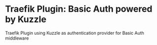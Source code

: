# Traefik Plugin: Basic Auth powered by Kuzzle
Traefik Plugin using Kuzzle as authentication provider for Basic Auth middleware




